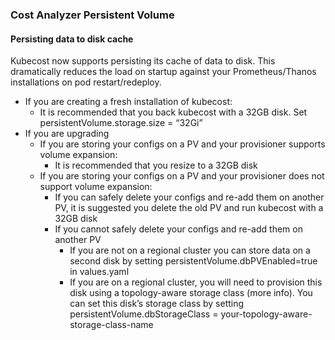 ### Cost Analyzer Persistent Volume

#### Persisting data to disk cache
Kubecost now supports persisting its cache of data to disk. This dramatically reduces the load on startup against your Prometheus/Thanos installations on pod restart/redeploy.

* If you are creating a fresh installation of kubecost:
  * It is recommended that you back kubecost with a 32GB disk. Set persistentVolume.storage.size = “32Gi”
* If you are upgrading
  * If you are storing your configs on a PV and your provisioner supports volume expansion:
    * It is recommended that you resize to a 32GB disk
  * If you are storing your configs on a PV and your provisioner does not support volume expansion:
    * If you can safely delete your configs and re-add them on another PV, it is suggested you delete the old PV and run kubecost with a 32GB disk
    * If you cannot safely delete your configs and re-add them on another PV
      * If you are not on a regional cluster you can store data on a second disk by setting persistentVolume.dbPVEnabled=true in values.yaml
      * If you are on a regional cluster, you will need to provision this disk using a topology-aware storage class (more info). You can set this disk’s storage class by setting persistentVolume.dbStorageClass = your-topology-aware-storage-class-name



